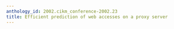 ```yaml
---
anthology_id: 2002.cikm_conference-2002.23
title: Efficient prediction of web accesses on a proxy server
---
```

